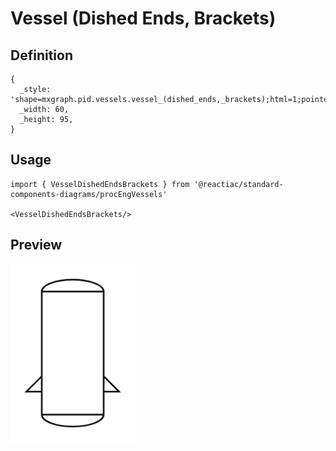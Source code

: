 # Vessel (Dished Ends, Brackets)

## Definition

```
{
  _style: 'shape=mxgraph.pid.vessels.vessel_(dished_ends,_brackets);html=1;pointerEvents=1;align=center;verticalLabelPosition=bottom;verticalAlign=top;dashed=0;',
  _width: 60,
  _height: 95,
}
```

## Usage

```
import { VesselDishedEndsBrackets } from '@reactiac/standard-components-diagrams/procEngVessels'

<VesselDishedEndsBrackets/>
```

## Preview

<img src="./vessel-dished-ends-brackets.png" width="200"/>
